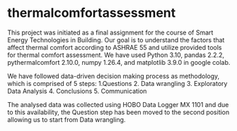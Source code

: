 # thermalcomfortassessment
This project was initiated as a final assignment for the course of Smart Energy Technologies in Building.
Our goal is to understand the factors that affect thermal comfort according to ASHRAE 55 and utilize provided tools for thermal comfort assessment. 
We have used Python 3.10, pandas 2.2.2, pythermalcomfort 2.10.0, numpy 1.26.4, and matplotlib 3.9.0 in google colab.

We have followed data-driven decision making process as methodology, which is comprised of 5 steps:
1.Questions
2. Data wrangling
3. Exploratory Data Analysis
4. Conclusions
5. Communication

The analysed data was collected using HOBO Data Logger MX 1101 and due to this availability, the Question step has been moved to the second position allowing us to start from Data wrangling.
